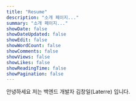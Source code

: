 ```yaml
---
title: "Resume"
description: "소개 페이지..."
summary: "소개 페이지..."
showDate: false
showDateUpdated: false
showEdit: false
showWordCount: false
showComments: false
showViews: false
showLikes: false
showReadingTime: false
showPagination: false
---  
```


안녕하세요 저는 백엔드 개발자 김창일(Laterre) 입니다.